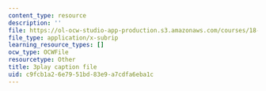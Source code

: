 ```yaml
---
content_type: resource
description: ''
file: https://ol-ocw-studio-app-production.s3.amazonaws.com/courses/18-01sc-single-variable-calculus-fall-2010/c9fcb1a26e7951bd83e9a7cdfa6eba1c_aeQA5d3gZTI.vtt
file_type: application/x-subrip
learning_resource_types: []
ocw_type: OCWFile
resourcetype: Other
title: 3play caption file
uid: c9fcb1a2-6e79-51bd-83e9-a7cdfa6eba1c
---
```

